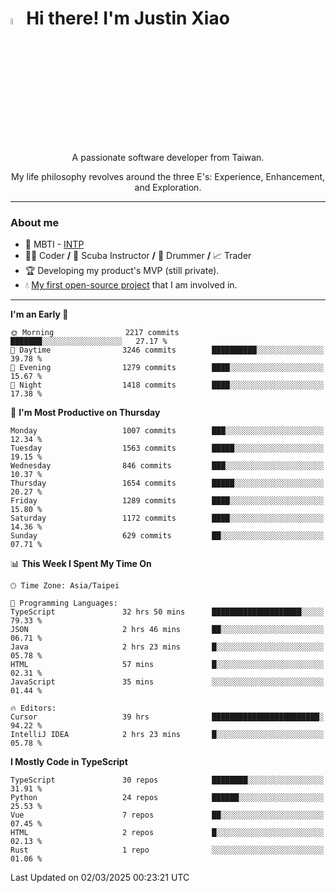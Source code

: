# <img src="https://media.giphy.com/media/hvRJCLFzcasrR4ia7z/giphy.gif" width="5%">Hi there! I'm Justin Xiao
<p align="center">A passionate software developer from Taiwan.  </p>
<p align="center">My life philosophy revolves around the three E's: Experience, Enhancement, and Exploration.</p>

---
### About me
- 👀 MBTI - [INTP](https://www.16personalities.com/intp-personality)
- 👨‍💻 Coder **/** 🤿 Scuba Instructor **/** 🥁 Drummer **/** 📈 Trader
- 🏆 Developing my product's MVP (still private).
- 💧 [My first open-source project](https://github.com/Game-as-a-Service/Game-Lobby-Web) that I am involved in.

---
<!--START_SECTION:waka-->
**I'm an Early 🐤** 

```text
🌞 Morning                2217 commits        ███████░░░░░░░░░░░░░░░░░░   27.17 % 
🌆 Daytime                3246 commits        ██████████░░░░░░░░░░░░░░░   39.78 % 
🌃 Evening                1279 commits        ████░░░░░░░░░░░░░░░░░░░░░   15.67 % 
🌙 Night                  1418 commits        ████░░░░░░░░░░░░░░░░░░░░░   17.38 % 
```
📅 **I'm Most Productive on Thursday** 

```text
Monday                   1007 commits        ███░░░░░░░░░░░░░░░░░░░░░░   12.34 % 
Tuesday                  1563 commits        █████░░░░░░░░░░░░░░░░░░░░   19.15 % 
Wednesday                846 commits         ███░░░░░░░░░░░░░░░░░░░░░░   10.37 % 
Thursday                 1654 commits        █████░░░░░░░░░░░░░░░░░░░░   20.27 % 
Friday                   1289 commits        ████░░░░░░░░░░░░░░░░░░░░░   15.80 % 
Saturday                 1172 commits        ████░░░░░░░░░░░░░░░░░░░░░   14.36 % 
Sunday                   629 commits         ██░░░░░░░░░░░░░░░░░░░░░░░   07.71 % 
```


📊 **This Week I Spent My Time On** 

```text
🕑︎ Time Zone: Asia/Taipei

💬 Programming Languages: 
TypeScript               32 hrs 50 mins      ████████████████████░░░░░   79.33 % 
JSON                     2 hrs 46 mins       ██░░░░░░░░░░░░░░░░░░░░░░░   06.71 % 
Java                     2 hrs 23 mins       █░░░░░░░░░░░░░░░░░░░░░░░░   05.78 % 
HTML                     57 mins             █░░░░░░░░░░░░░░░░░░░░░░░░   02.31 % 
JavaScript               35 mins             ░░░░░░░░░░░░░░░░░░░░░░░░░   01.44 % 

🔥 Editors: 
Cursor                   39 hrs              ████████████████████████░   94.22 % 
IntelliJ IDEA            2 hrs 23 mins       █░░░░░░░░░░░░░░░░░░░░░░░░   05.78 % 
```

**I Mostly Code in TypeScript** 

```text
TypeScript               30 repos            ████████░░░░░░░░░░░░░░░░░   31.91 % 
Python                   24 repos            ██████░░░░░░░░░░░░░░░░░░░   25.53 % 
Vue                      7 repos             ██░░░░░░░░░░░░░░░░░░░░░░░   07.45 % 
HTML                     2 repos             █░░░░░░░░░░░░░░░░░░░░░░░░   02.13 % 
Rust                     1 repo              ░░░░░░░░░░░░░░░░░░░░░░░░░   01.06 % 
```




 Last Updated on 02/03/2025 00:23:21 UTC
<!--END_SECTION:waka-->
